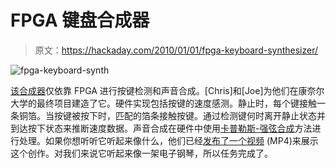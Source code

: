 # FPGA 键盘合成器

> 原文：<https://hackaday.com/2010/01/01/fpga-keyboard-synthesizer/>

![](img/4ab22f86ed9f839ac51a3532a41e2ae4.png "fpga-keyboard-synth")

[该合成器](http://instruct1.cit.cornell.edu/courses/ece576/FinalProjects/f2009/csm44_jck46/index.html)仅依靠 FPGA 进行按键检测和声音合成。[Chris]和[Joe]为他们在康奈尔大学的最终项目建造了它。硬件实现包括按键的速度感测。静止时，每个键接触一条铜箔。当按键被按下时，匹配的箔条接触按键。通过检测键何时离开静止状态并到达按下状态来推断速度数据。声音合成在硬件中使用[卡普勒斯-强弦合成](http://en.wikipedia.org/wiki/Karplus-Strong_string_synthesis)方法进行处理。如果你想听听它听起来像什么，他们已经[发布了一个视频](http://instruct1.cit.cornell.edu/courses/ece576/FinalProjects/f2009/csm44_jck46/KeyboardSynth1.MP4) (MP4)来展示这个创作。对我们来说它听起来像一架电子钢琴，所以任务完成了。